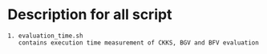 # Description for all script
    1. evaluation_time.sh
       contains execution time measurement of CKKS, BGV and BFV evaluation